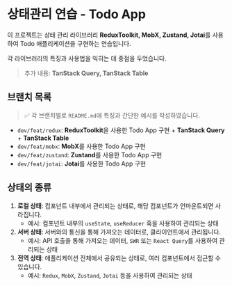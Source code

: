 # 상태관리 연습 - Todo App

이 프로젝트는 상태 관리 라이브러리 **ReduxToolkit, MobX, Zustand, Jotai**를 사용하여 Todo 애플리케이션을 구현하는 연습입니다.

각 라이브러리의 특징과 사용법을 익히는 데 중점을 두었습니다.

> 추가 내용: **TanStack Query, TanStack Table**

## 브랜치 목록

> ✅ 각 브랜치별로 `README.md`에 특징과 간단한 예시를 작성하였습니다.

- `dev/feat/redux`: **ReduxToolkit**을 사용한 Todo App 구현 + **TanStack Query** + **TanStack Table**
- `dev/feat/mobx`: **MobX**를 사용한 Todo App 구현
- `dev/feat/zustand`: **Zustand**를 사용한 Todo App 구현
- `dev/feat/jotai`: **Jotai**를 사용한 Todo App 구현

## 상태의 종류

1. **로컬 상태**: 컴포넌트 내부에서 관리되는 상태로, 해당 컴포넌트가 언마운트되면 사라집니다.
   - 예시: 컴포넌트 내부의 `useState`, `useReducer` 훅을 사용하여 관리되는 상태
2. **서버 상태**: 서버와의 통신을 통해 가져오는 데이터로, 클라이언트에서 관리됩니다.
   - 예시: API 호출을 통해 가져오는 데이터, `SWR` 또는 `React Query`를 사용하여 관리되는 상태
3. **전역 상태**: 애플리케이션 전체에서 공유되는 상태로, 여러 컴포넌트에서 접근할 수 있습니다.
   - 예시: `Redux`, `MobX`, `Zustand`, `Jotai` 등을 사용하여 관리되는 상태
